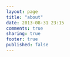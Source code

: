 ```yaml
---
layout: page
title: "about"
date: 2013-08-31 23:15
comments: true
sharing: true
footer: true
published: false
---
```

